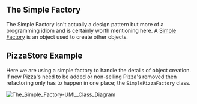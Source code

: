 ## The Simple Factory

The Simple Factory isn't actually a design pattern but more of a programming idiom and is certainly worth mentioning
here. A
[Simple Factory](https://en.wikipedia.org/wiki/Factory_%28object-oriented_programming%29) is an object used to create
other objects.

## PizzaStore Example

Here we are using a simple factory to handle the details of object creation. If new Pizza's need to be added or
non-selling Pizza's removed then refactoring only has to happen in one place; the `SimplePizzaFactory` class.

![The_Simple_Factory-UML_Class_Diagram](https://user-images.githubusercontent.com/11261091/157215753-39ccfb41-b888-422d-b9b5-91d66b3a6c12.png)


